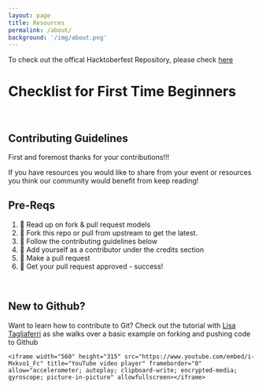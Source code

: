 ```yaml
---
layout: page
title: Resources
permalink: /about/
background: '/img/about.png'
---
```



To check out the offical Hacktoberfest Repository, please check [here](https://hacktoberfest.digitalocean.com/)

# Checklist for First Time Beginners
<br />

## Contributing Guidelines 

First and foremost thanks for your contributions!!!  

If you have resources you would like to share from your event or resources you think our community would benefit from keep reading!

## Pre-Reqs

1.  :book: Read up on fork & pull request models
2. 🍴 Fork this repo or pull from upstream to get the latest.  
3. 🔨 Follow the contributing guidelines below
4. 👥 Add yourself as a contributor under the credits section
5. 🔧 Make a pull request
6. 🎉 Get your pull request approved - success!

<br />

## New to Github?

Want to learn how to contribute to Git? Check out the tutorial with [Lisa Tagliaferri](https://www.linkedin.com/in/lisa-tagliaferri/) as she walks over a basic example on forking and pushing code to Github


<p align="center">

    <iframe width="560" height="315" src="https://www.youtube.com/embed/i-Mxkvo1_Fc" title="YouTube video player" frameborder="0" allow="accelerometer; autoplay; clipboard-write; encrypted-media; gyroscope; picture-in-picture" allowfullscreen></iframe>

</p>